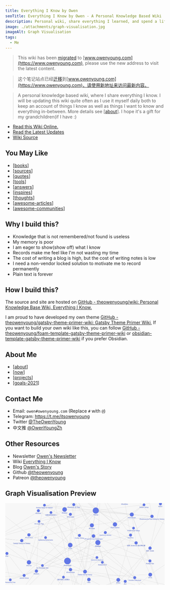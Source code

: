 ```yaml
---
title: Everything I Know by Owen
seoTitle: Everything I Know by Owen - A Personal Knowledge Based Wiki
description: Personal wiki, share everything I learned, and spend a lifetime updating it. I hope it'll be a good gift for my grandchildren.
image: ./attachments/graph-visualisation.jpg
imageAlt: Graph Visualisation
tags:
  - Me
---
```


> This wiki has been [migrated](https://www.owenyoung.com/blog/migrate-to-zola/) to [www.owenyoung.com](https://www.owenyoung.com), please use the new address to visit the latest content.

> 这个笔记站点已经[迁移](https://www.owenyoung.com/blog/migrate-to-zola/)到[www.owenyoung.com](https://www.owenyoung.com)，请使用新地址来访问最新内容。

> A personal knowledge based wiki, where I share everything I know. I will be updating this wiki quite often as I use it myself daily both to keep an account of things I know as well as things I want to know and everything in-between. More details see [[about]]. I hope it's a gift for my grandchildren(if I have :)

- [Read this Wiki Online.](https://wiki.owenyoung.com/)
- [Read the Latest Updates](https://wiki.owenyoung.com/latest/)
- [Wiki Source](https://github.com/theowenyoung/wiki)

## You May Like

- [[books]]
- [[sources]]
- [[quotes]]
- [[tools]]
- [[answers]]
- [[inspires]]
- [[thoughts]]
- [[awesome-articles]]
- [[awesome-communities]]

## Why I build this?

- Knowledge that is not remembered/not found is useless
- My memory is poor
- I am eager to show(show off) what I know
- Records make me feel like I'm not wasting my time
- The cost of writing a blog is high, but the cost of writing notes is low
- I need a non-vendor locked solution to motivate me to record permanently
- Plain text is forever

## How I build this?

The source and site are hosted on [GitHub - theowenyoung/wiki: Personal Knowledge Base Wiki, Everything I Know.](https://github.com/theowenyoung/wiki)

I am proud to have developed my own theme [GitHub - theowenyoung/gatsby-theme-primer-wiki: Gatsby Theme Primer Wiki](https://github.com/theowenyoung/gatsby-theme-primer-wiki), If you want to build your own wiki like this, you can follow [GitHub - theowenyoung/foam-template-gatsby-theme-primer-wiki](https://github.com/theowenyoung/foam-template-gatsby-theme-primer-wiki) or [obsidian-template-gatsby-theme-primer-wiki](https://github.com/theowenyoung/obsidian-template-gatsby-theme-primer-wiki) if you prefer Obsidian.

## About Me

- [[about]]
- [[now]]
- [[projects]]
- [[goals-2021]]

## Contact Me

- Email: `owen#owenyoung.com` (Replace `#` with `@`)
- Telegram: <https://t.me/itsowenyoung>
- Twitter [@TheOwenYoung](https://twitter.com/TheOwenYoung)
- 中文推 [@OwenYoungZh](https://twitter.com/OwenYoungZh)

## Other Resources

- Newsletter [Owen's Newsletter](https://theowenyoung.substack.com/)
- Wiki [Everything I Know](https://wiki.owenyoung.com/)
- Blog [Owen's Story](https://blog.owenyoung.com)
- Github [@theowenyoung](https://github.com/theowenyoung)
- Patreon [@theowenyoung](https://www.patreon.com/theowenyoung)

## Graph Visualisation Preview

![Graph Visualisation](./attachments/graph-visualisation.jpg)

[//begin]: # "Autogenerated link references for markdown compatibility"
[about]: about.md "About Me and the Wiki"
[books]: books.md "读书笔记"
[sources]: sources.md "探索互联网上高质量的内容"
[quotes]: quotes.md "收集发人深省的话"
[tools]: tools.md "最好用的工具集合"
[answers]: answers.md "有意思的问题收集"
[inspires]: inspires.md "收集一些给人灵感的东西"
[thoughts]: thoughts.md "所思所想"
[awesome-articles]: awesome-articles.md "值得一看的文章列表"
[awesome-communities]: awesome-communities.md "收集一些有意思的社区"
[now]: now.md "What I’m doing now?"
[projects]: projects.md "Projects"
[goals-2021]: goals-2021.md "2021 Goals"
[//end]: # "Autogenerated link references"
